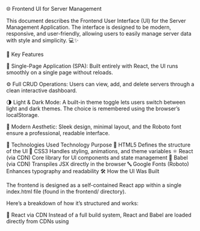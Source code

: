 🌐 Frontend UI for Server Management

This document describes the Frontend User Interface (UI) for the Server Management Application.
The interface is designed to be modern, responsive, and user-friendly, allowing users to easily manage server data with style and simplicity. 💻✨

🚀 Key Features

🧭 Single-Page Application (SPA):
Built entirely with React, the UI runs smoothly on a single page without reloads.

⚙️ Full CRUD Operations:
Users can view, add, and delete servers through a clean interactive dashboard.

🌗 Light & Dark Mode:
A built-in theme toggle lets users switch between light and dark themes.
The choice is remembered using the browser’s localStorage.

🎨 Modern Aesthetic:
Sleek design, minimal layout, and the Roboto font ensure a professional, readable interface.

🧩 Technologies Used
Technology	Purpose
🧱 HTML5	Defines the structure of the UI
🎨 CSS3	Handles styling, animations, and theme variables
⚛️ React (via CDN)	Core library for UI components and state management
🧪 Babel (via CDN)	Transpiles JSX directly in the browser
🔤 Google Fonts (Roboto)	Enhances typography and readability
🛠️ How the UI Was Built

The frontend is designed as a self-contained React app within a single index.html file (found in the frontend/ directory).

Here’s a breakdown of how it’s structured and works:

🚀 React via CDN
Instead of a full build system, React and Babel are loaded directly from CDNs using <script> tags.
This makes setup lightweight and ideal for demonstration projects.

⚛️ React Component (App)
The application’s logic resides in a single component named App.
It manages:

Server data state

User input for adding servers

Re-rendering the interface when data updates occur

🎨 Styling and Theming

Font: Uses the Roboto font for a modern look.

Light/Dark Mode: Implemented with CSS variables.

Persistence: The user’s theme choice is saved in localStorage, so it’s remembered even after a page reload.

🔗 Communication with Backend

The frontend interacts with the backend REST API using the browser’s built-in fetch() method.

Action	HTTP Method	Endpoint	Description
📥 Fetch Servers	GET	/servers/getServer	Retrieves the list of all servers
➕ Add Server	PUT	/servers/createServer	Adds a new server record
❌ Delete Server	DELETE	/servers/deleteServer	Deletes a server by its ID

All requests and responses are in JSON format.

🧑‍💻 How to Use the Frontend

Follow these quick steps to get the UI running:

🏁 Ensure Backend is Running
Start your Spring Boot backend (Task 1) on port 8080.

🌍 Open the Frontend
Navigate to your project’s frontend/ directory and open index.html in any modern web browser (Chrome, Edge, Firefox, etc).

🎮 Start Managing Servers

View all available servers

Add new servers with the form

Delete any server instantly

Toggle between light and dark mode 🌗